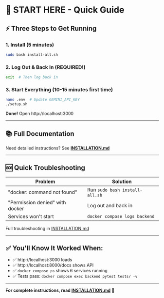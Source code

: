 # 🚀 START HERE - Quick Guide

## ⚡ Three Steps to Get Running

### 1. Install (5 minutes)
```bash
sudo bash install-all.sh
```

### 2. Log Out & Back In (REQUIRED!)
```bash
exit  # Then log back in
```

### 3. Start Everything (10-15 minutes first time)
```bash
nano .env  # Update GEMINI_API_KEY
./setup.sh
```

**Done!** Open http://localhost:3000

---

## 📚 Full Documentation

Need detailed instructions? See **[INSTALLATION.md](INSTALLATION.md)**

---

## 🆘 Quick Troubleshooting

| Problem | Solution |
|---------|----------|
| "docker: command not found" | Run `sudo bash install-all.sh` |
| "Permission denied" with docker | Log out and back in |
| Services won't start | `docker compose logs backend` |

Full troubleshooting in [INSTALLATION.md](INSTALLATION.md)

---

## ✅ You'll Know It Worked When:

- ✅ http://localhost:3000 loads
- ✅ http://localhost:8000/docs shows API
- ✅ `docker compose ps` shows 6 services running
- ✅ Tests pass: `docker compose exec backend pytest tests/ -v`

---

**For complete instructions, read [INSTALLATION.md](INSTALLATION.md)** 📖
